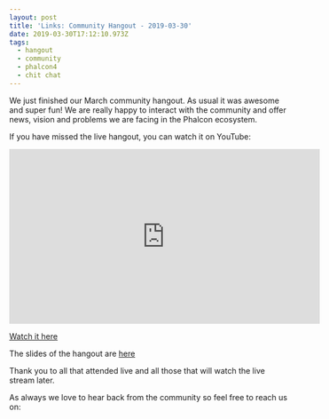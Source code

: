 ```yaml
---
layout: post
title: 'Links: Community Hangout - 2019-03-30'
date: 2019-03-30T17:12:10.973Z
tags:
  - hangout
  - community
  - phalcon4
  - chit chat
---
```

We just finished our March community hangout. As usual it was awesome and super fun! We are really happy to interact with the community and offer news, vision and problems we are facing in the Phalcon ecosystem. 

If you have missed the live hangout, you can watch it on YouTube:

<!--more-->

<iframe src='https://www.brighteon.com/embed/2e7adfeb-f652-4f34-a3d7-14fe82f543dd' width='560' height='315' frameborder='0' allowfullscreen></iframe>

[Watch it here](https://www.youtube.com/watch?v=UHhAhujXr4U)

The slides of the hangout are [here](https://docs.google.com/presentation/d/16CTYXrIpp16rPDwU5boux0oZO91gnS21BcWqd-M3p9I/edit?usp=sharing)

Thank you to all that attended live and all those that will watch the live stream later. 

As always we love to hear back from the community so feel free to reach us on:
